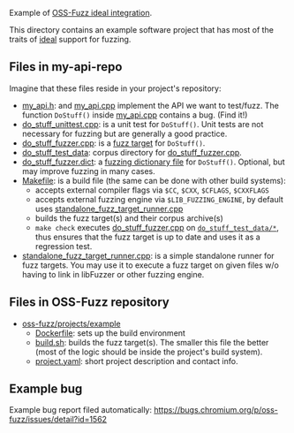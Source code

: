 Example of [OSS-Fuzz ideal integration](https://google.github.io/oss-fuzz/advanced-topics/ideal-integration/).

This directory contains an example software project that has most of the traits of [ideal](https://google.github.io/oss-fuzz/advanced-topics/ideal-integration/) support for fuzzing. 

## Files in my-api-repo
Imagine that these files reside in your project's repository:

* [my_api.h](my_api.h): and [my_api.cpp](my_api.cpp) implement the API we want to test/fuzz. The function `DoStuff()` inside [my_api.cpp](my_api.cpp) contains a bug. (Find it!)
* [do_stuff_unittest.cpp](do_stuff_unittest.cpp): is a unit test for `DoStuff()`. Unit tests are not necessary for fuzzing but are generally a good practice.
* [do_stuff_fuzzer.cpp](do_stuff_fuzzer.cpp): is a [fuzz target](http://libfuzzer.info/#fuzz-target) for `DoStuff()`.
* [do_stuff_test_data](do_stuff_test_data): corpus directory for [do_stuff_fuzzer.cpp](do_stuff_fuzzer.cpp).
* [do_stuff_fuzzer.dict](do_stuff_fuzzer.dict): a [fuzzing dictionary file](https://google.github.io/oss-fuzz/getting-started/new-project-guide#dictionaries) for `DoStuff()`. Optional, but may improve fuzzing in many cases. 
* [Makefile](Makefile): is a build file (the same can be done with other build systems):
  * accepts external compiler flags via `$CC`, `$CXX`, `$CFLAGS`, `$CXXFLAGS`
  * accepts external fuzzing engine via `$LIB_FUZZING_ENGINE`, by default uses [standalone_fuzz_target_runner.cpp](standalone_fuzz_target_runner.cpp)
  * builds the fuzz target(s) and their corpus archive(s)
  * `make check` executes [do_stuff_fuzzer.cpp](do_stuff_fuzzer.cpp) on [`do_stuff_test_data/*`](do_stuff_test_data), thus ensures that the fuzz target is up to date and uses it as a regression test.
* [standalone_fuzz_target_runner.cpp](standalone_fuzz_target_runner.cpp): is a simple standalone runner for fuzz targets. You may use it to execute a fuzz target on given files w/o having to link in libFuzzer or other fuzzing engine.

## Files in OSS-Fuzz repository
* [oss-fuzz/projects/example](..)
  * [Dockerfile](.clusterfuzzlite/Dockerfile): sets up the build environment
  * [build.sh](.clusterfuzzlite/build.sh): builds the fuzz target(s). The smaller this file the better (most of the logic should be inside the project's build system).
  * [project.yaml](.clusterfuzzlite/project.yaml): short project description and contact info.

## Example bug
Example bug report filed automatically: https://bugs.chromium.org/p/oss-fuzz/issues/detail?id=1562
